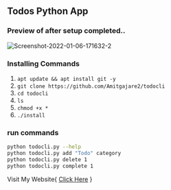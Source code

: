 ## Todos Python App

### Preview of after setup completed..
<img src="https://i.ibb.co/3NgbjZ9/Screenshot-2022-01-06-171632-2.png" style="width:auto;height:auto;" alt="Screenshot-2022-01-06-171632-2" border="0">

### Installing Commands 

1. `apt update && apt install git -y`
2. `git clone https://github.com/Amitgajare2/todocli`
3. `cd todocli`
4. `ls`
5. `chmod +x *`
6. `./install`

### run commands
```sh
python todocli.py --help
python todocli.py add "Todo" category
python todocli.py delete 1
python todocli.py complete 1
```
Visit My Website{ [Click Here](https://amitgajare.blogspot.com/) }
